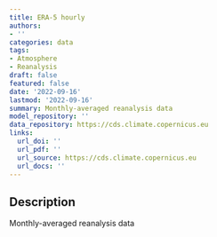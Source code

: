 ```yaml
---
title: ERA-5 hourly
authors:
- ''
categories: data
tags:
- Atmosphere
- Reanalysis
draft: false
featured: false
date: '2022-09-16'
lastmod: '2022-09-16'
summary: Monthly-averaged reanalysis data
model_repository: ''
data_repository: https://cds.climate.copernicus.eu
links:
  url_doi: ''
  url_pdf: ''
  url_source: https://cds.climate.copernicus.eu
  url_docs: ''
---
```


## Description

Monthly-averaged reanalysis data

